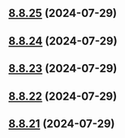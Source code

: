 ## [8.8.25](https://github.com/msobiecki/eslint-config/compare/v8.8.24...v8.8.25) (2024-07-29)



## [8.8.24](https://github.com/msobiecki/eslint-config/compare/v8.8.23...v8.8.24) (2024-07-29)



## [8.8.23](https://github.com/msobiecki/eslint-config/compare/v8.8.22...v8.8.23) (2024-07-29)



## [8.8.22](https://github.com/msobiecki/eslint-config/compare/v8.8.21...v8.8.22) (2024-07-29)



## [8.8.21](https://github.com/msobiecki/eslint-config/compare/v8.8.20...v8.8.21) (2024-07-29)



